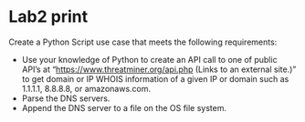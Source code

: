 # Lab2 print
Create a Python Script use case that meets the following requirements:

* Use your knowledge of Python to create an API call to one of public API’s at “https://www.threatminer.org/api.php (Links to an external site.)” to get domain or IP WHOIS information of a given IP or domain such as 1.1.1.1, 8.8.8.8, or amazonaws.com.
* Parse the DNS servers.
* Append the DNS server to a file on the OS file system.

